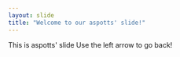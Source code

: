 ```yaml
---
layout: slide
title: "Welcome to our aspotts' slide!"
---
```

This is aspotts' slide
Use the left arrow to go back!